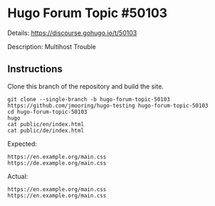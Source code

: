# Hugo Forum Topic #50103

Details: <https://discourse.gohugo.io/t/50103>

Description: Multihost Trouble

## Instructions

Clone this branch of the repository and build the site.

```text
git clone --single-branch -b hugo-forum-topic-50103 https://github.com/jmooring/hugo-testing hugo-forum-topic-50103
cd hugo-forum-topic-50103
hugo
cat public/en/index.html
cat public/de/index.html
```

Expected:

```text
https://en.example.org/main.css
https://de.example.org/main.css
```

Actual:

```text
https://en.example.org/main.css
https://en.example.org/main.css
```
